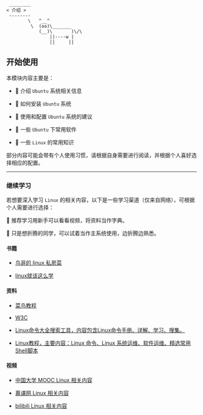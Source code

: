 ```:no-line-numbers
 ________
< 介绍 >
 --------
        \   ^__^
         \  (oo)\_______
            (__)\       )\/\
                ||----w |
                ||     ||
```


## 开始使用


本模块内容主要是：

- 🍏 介绍 `Ubuntu` 系统相关信息

- 🍇 如何安装 `Ubuntu` 系统

- 🍊 使用和配置 `Ubuntu` 系统的建议

- 🍍 一些 `Ubuntu` 下常用软件

- 🍒 一些 `Linux` 的常用知识

部分内容可能会带有个人使用习惯，请根据自身需要进行阅读，并根据个人喜好选择相应的配置。


---

### 继续学习

若想要深入学习 `Linux` 的相关内容，以下是一些学习渠道（仅来自网络），可根据个人需要进行选择：

🤗 推荐学习用新手可以看看视频，将资料当作字典。

🤗 只是想折腾的同学，可以试着当作主系统使用，边折腾边熟悉。

#### 书籍

- [鸟哥的 linux 私房菜](https://linux.vbird.org/)

- [linux就该这么学](https://www.linuxprobe.com/basic-learning-00.html)

#### 资料

- [菜鸟教程](https://www.runoob.com/linux/linux-tutorial.html)

- [W3C](https://www.w3cschool.cn/linux/)

- [Linux命令大全搜索工具，内容包含Linux命令手册、详解、学习、搜集。](https://github.com/jaywcjlove/linux-command)

- [Linux教程，主要内容：Linux 命令、Linux 系统运维、软件运维、精选常用Shell脚本](https://dunwu.github.io/linux-tutorial/)

#### 视频

- [中国大学 MOOC Linux 相关内容](https://www.icourse163.org/search.htm?search=linux#/)

- [慕课网 Linux 相关内容](https://www.imooc.com/course/list?c=linux&type=2)

- [bilibili Linux 相关内容](https://search.bilibili.com/all?keyword=linux)
